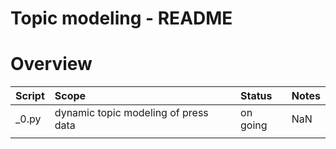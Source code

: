 Topic modeling - README
=======================


Overview
========

| Script | Scope                                | Status   | Notes |
|:-------|:-------------------------------------|:---------|:------|
| _0.py  | dynamic topic modeling of press data | on going | NaN   |
|        |                                      |          |       |




